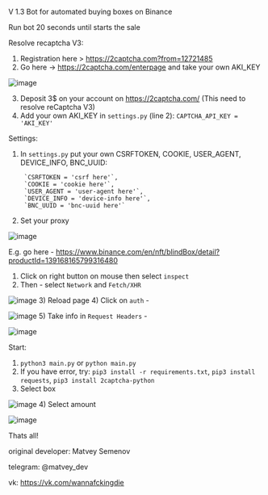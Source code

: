 V 1.3
Bot for automated buying boxes on Binance

Run bot 20 seconds until starts the sale

Resolve recaptcha V3:
1) Registration here > https://2captcha.com?from=12721485
2) Go here -> https://2captcha.com/enterpage and take your own AKI_KEY 

![image](https://user-images.githubusercontent.com/84085341/135535026-bcb8ff40-1b39-49bb-b77d-360a4eee9b67.png)

3) Deposit 3$ on your account on https://2captcha.com/ (This need to resolve reCaptcha V3)
4) Add your own AKI_KEY in `settings.py` (line 2): `CAPTCHA_API_KEY = 'AKI_KEY'`

Settings:
1) In `settings.py` put your own CSRFTOKEN, COOKIE, USER_AGENT, DEVICE_INFO, BNC_UUID:

        `CSRFTOKEN = 'csrf here'`,
        `COOKIE = 'cookie here'`,
        `USER_AGENT = 'user-agent here'`,
        `DEVICE_INFO = 'device-info here'`,
        `BNC_UUID = 'bnc-uuid here'`
2) Set your proxy 

![image](https://user-images.githubusercontent.com/84085341/135763230-856faf92-ab73-4670-bb40-fbc3f91667ff.png)


E.g. go here - https://www.binance.com/en/nft/blindBox/detail?productId=139168165799316480
1) Click on right button on mouse then select `inspect`
2) Then - select `Network` and `Fetch/XHR` 

![image](https://user-images.githubusercontent.com/84085341/135534545-e9491094-778b-4dc4-8356-4d6df7705edb.png)
3) Reload page
4) Click on `auth` - 

![image](https://user-images.githubusercontent.com/84085341/135534699-2c61de0a-d85f-4c53-bd7a-92a0d30b4b85.png)
5) Take info in `Request Headers` - 

![image](https://user-images.githubusercontent.com/84085341/135534810-082668e7-757f-45c7-bb5e-2bdef96549d0.png)

Start:
1) `python3 main.py` or `python main.py`
2) If you have error, try: `pip3 install -r requirements.txt`, `pip3 install requests`, `pip3 install 2captcha-python`
3) Select box 

![image](https://user-images.githubusercontent.com/84085341/135535771-1e285214-c75b-41a6-b6f9-2636c975d0de.png)
4) Select amount 

![image](https://user-images.githubusercontent.com/84085341/135763605-2b0ca01d-1a68-4b26-81e7-909909b40cff.png)


Thats all!

original developer: Matvey Semenov

telegram: @matvey_dev

vk: https://vk.com/wannafckingdie
